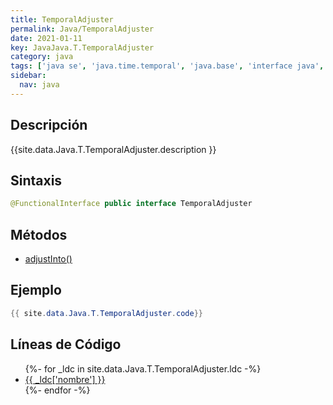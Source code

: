 ```yaml
---
title: TemporalAdjuster
permalink: Java/TemporalAdjuster
date: 2021-01-11
key: JavaJava.T.TemporalAdjuster
category: java
tags: ['java se', 'java.time.temporal', 'java.base', 'interface java', 'Java 1.8']
sidebar: 
  nav: java
---
```


## Descripción
{{site.data.Java.T.TemporalAdjuster.description }}

## Sintaxis
~~~java
@FunctionalInterface public interface TemporalAdjuster
~~~

## Métodos
* [adjustInto()](/Java/TemporalAdjuster/adjustInto)

## Ejemplo
~~~java
{{ site.data.Java.T.TemporalAdjuster.code}}
~~~

## Líneas de Código
<ul>
{%- for _ldc in site.data.Java.T.TemporalAdjuster.ldc -%}
   <li>
       <a href="{{_ldc['url'] }}">{{ _ldc['nombre'] }}</a>
   </li>
{%- endfor -%}
</ul>
